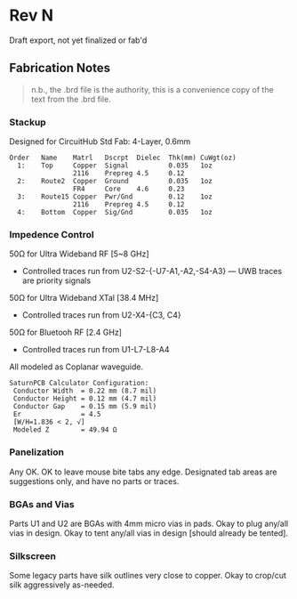 Rev N
=====

Draft export, not yet finalized or fab'd


Fabrication Notes
-----------------

> n.b., the .brd file is the authority, this is a convenience copy of the text
> from the .brd file.

### Stackup

Designed for CircuitHub Std Fab: 4-Layer, 0.6mm

    Order   Name    Matrl   Dscrpt  Dielec  Thk(mm) CuWgt(oz)
      1:    Top     Copper  Signal          0.035   1oz
                    2116    Prepreg 4.5     0.12
      2:    Route2  Copper  Ground          0.035   1oz
                    FR4     Core    4.6     0.23
      3:    Route15 Copper  Pwr/Gnd         0.12    1oz
                    2116    Prepreg 4.5     0.12
      4:    Bottom  Copper  Sig/Gnd         0.035   1oz


### Impedence Control

50Ω for Ultra Wideband RF [5~8 GHz]
 - Controlled traces run from U2-S2-{-U7-A1,-A2,-S4-A3}
 — UWB traces are priority signals

50Ω for Ultra Wideband XTal [38.4 MHz]
 - Controlled traces run from U2-X4-{C3, C4}

50Ω for Bluetooh RF [2.4 GHz]
 - Controlled traces run from U1-L7-L8-A4

All modeled as Coplanar waveguide.

    SaturnPCB Calculator Configuration:
     Conductor Width  = 0.22 mm (8.7 mil)
     Conductor Height = 0.12 mm (4.7 mil)
     Conductor Gap    = 0.15 mm (5.9 mil)
     Er               = 4.5
     [W/H=1.836 < 2, √]
     Modeled Z        = 49.94 Ω


### Panelization

Any OK.
OK to leave mouse bite tabs any edge.
Designated tab areas are suggestions only, and have no parts or traces.


### BGAs and Vias

Parts U1 and U2 are BGAs with 4mm micro vias in pads.
Okay to plug any/all vias in design.
Okay to tent any/all vias in design [should already be tented].


### Silkscreen

Some legacy parts have silk outlines very close to copper.
Okay to crop/cut silk aggressively as-needed.
